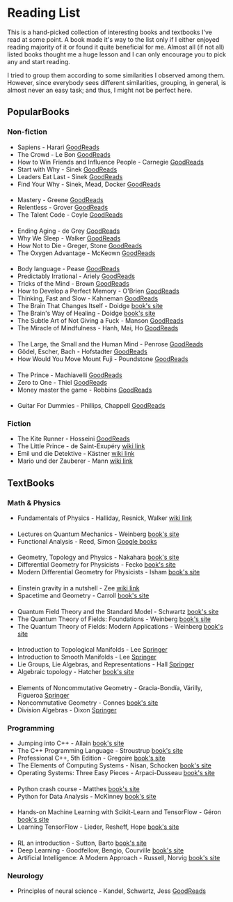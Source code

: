 # Reading List

This is a hand-picked collection of interesting books and textbooks I've read at some point. A book made it's way to the list only if I either enjoyed reading majority of it or found it quite beneficial for me. Almost all (if not all) listed books thought me a huge lesson and I can only encourage you to pick any and start reading.

I tried to group them according to some similarities I observed among them. However, since everybody sees different similarities, grouping, in general, is almost never an easy task; and thus, I might not be perfect here.

## PopularBooks

### Non-fiction

* Sapiens - Harari [GoodReads](https://www.goodreads.com/book/show/23692271-sapiens)
* The Crowd - Le Bon [GoodReads](https://www.goodreads.com/uk/book/show/36579209-the-crowd)
* How to Win Friends and Influence People - Carnegie [GoodReads](https://www.goodreads.com/book/show/4865.How_to_Win_Friends_and_Influence_People)
* Start with Why - Sinek [GoodReads](https://www.goodreads.com/book/show/7108725-start-with-why)
* Leaders Eat Last - Sinek [GoodReads](https://www.goodreads.com/book/show/16144853-leaders-eat-last)
* Find Your Why - Sinek, Mead, Docker [GoodReads](https://www.goodreads.com/book/show/29496432-find-your-why)

####

* Mastery - Greene [GoodReads](https://www.goodreads.com/book/show/13589182-mastery)
* Relentless - Grover [GoodReads](https://www.goodreads.com/book/show/17354208-relentless)
* The Talent Code  - Coyle [GoodReads](https://www.goodreads.com/book/show/5771014-the-talent-code)

####

* Ending Aging - de Grey [GoodReads](https://www.goodreads.com/book/show/519781.Ending_Aging)
* Why We Sleep - Walker [GoodReads](https://www.goodreads.com/book/show/34466963-why-we-sleep)
* How Not to Die - Greger, Stone [GoodReads](https://www.goodreads.com/book/show/25663961-how-not-to-die)
* The Oxygen Advantage - McKeown [GoodReads](https://www.goodreads.com/book/show/26533127-the-oxygen-advantage)

####

* Body language - Pease [GoodReads](https://www.goodreads.com/book/show/262731.The_Definitive_Book_of_Body_Language)
* Predictably Irrational - Ariely [GoodReads](https://www.goodreads.com/book/show/8668400-a-taste-of-irrationality)
* Tricks of the Mind - Brown [GoodReads](https://www.goodreads.com/book/show/945683.Tricks_of_the_Mind)
* How to Develop a Perfect Memory - O'Brien [GoodReads](https://www.goodreads.com/book/show/2691332-how-to-develop-a-perfect-memory)
* Thinking, Fast and Slow - Kahneman [GoodReads](https://www.goodreads.com/book/show/11468377-thinking-fast-and-slow)
* The Brain That Changes Itself - Doidge [book's site](http://www.normandoidge.com/?page_id=1259)
* The Brain's Way of Healing - Doidge [book's site](http://www.normandoidge.com/?page_id=1042)
* The Subtle Art of Not Giving a Fuck - Manson [GoodReads](https://www.goodreads.com/book/show/28257707-the-subtle-art-of-not-giving-a-f-ck)
* The Miracle of Mindfulness - Hanh,  Mai, Ho [GoodReads](https://www.goodreads.com/book/show/95747.The_Miracle_of_Mindfulness)

####

* The Large, the Small and the Human Mind - Penrose [GoodReads](https://www.goodreads.com/book/show/187101.The_Large_the_Small_and_the_Human_Mind)
* Gödel, Escher, Bach - Hofstadter [GoodReads](https://www.goodreads.com/book/show/24113.G_del_Escher_Bach)
* How Would You Move Mount Fuji - Poundstone [GoodReads](https://www.goodreads.com/book/show/205266.How_Would_You_Move_Mount_Fuji)

####

* The Prince - Machiavelli [GoodReads](https://www.goodreads.com/book/show/28862.The_Prince)
* Zero to One - Thiel [GoodReads](https://www.goodreads.com/book/show/18050143-zero-to-one)
* Money master the game - Robbins [GoodReads](https://www.goodreads.com/book/show/23014006-money-master-the-game)

####

* Guitar For Dummies - Phillips, Chappell [GoodReads](https://www.goodreads.com/book/show/299491.Guitar_For_Dummies)


### Fiction

* The Kite Runner - Hosseini [GoodReads](https://www.goodreads.com/book/show/77203.The_Kite_Runner)
* The Little Prince - de Saint-Exupéry [wiki link](https://en.wikipedia.org/wiki/The_Little_Prince)
* Emil und die Detektive - Kästner [wiki link](https://en.wikipedia.org/wiki/Emil_and_the_Detectives)
* Mario und der Zauberer - Mann [wiki link](https://en.wikipedia.org/wiki/Mario_and_the_Magician)

## TextBooks

### Math & Physics

* Fundamentals of Physics - Halliday, Resnick, Walker [wiki link](https://en.wikipedia.org/wiki/Fundamentals_of_Physics)

####

* Lectures on Quantum Mechanics - Weinberg [book's site](https://www.cambridge.org/core/books/lectures-on-quantum-mechanics/F739B9577D2473995024FA5E9ABA9B6C)
* Functional Analysis - Reed, Simon [Google books](https://books.google.de/books?id=rpFTTjxOYpsC)

####

* Geometry, Topology and Physics - Nakahara [book's site](https://www.crcpress.com/Geometry-Topology-and-Physics-Second-Edition/Nakahara/p/book/9780750306065)
* Differential Geometry for Physicists - Fecko [book's site](http://sophia.dtp.fmph.uniba.sk/~fecko/book.html)
* Modern Differential Geometry for Physicists  - Isham [book's site](https://www.worldscientific.com/worldscibooks/10.1142/3867)

####

* Einstein gravity in a nutshell - Zee [wiki link](https://en.wikipedia.org/wiki/Einstein_Gravity_in_a_Nutshell)
* Spacetime and Geometry - Carroll [book's site](https://www.preposterousuniverse.com/spacetimeandgeometry/)

####

* Quantum Field Theory and the Standard Model - Schwartz [book's site](https://schwartzqft.fas.harvard.edu/)
* The Quantum Theory of Fields: Foundations - Weinberg [book's site](https://www.cambridge.org/core/books/quantum-theory-of-fields/22986119910BF6A2EFE42684801A3BDF)
* The Quantum Theory of Fields: Modern Applications - Weinberg [book's site](https://www.cambridge.org/core/books/quantum-theory-of-fields/0E0C89894938BE38EE0BCCDB1BC857E5)

####

* Introduction to Topological Manifolds - Lee [Springer](http://www.springer.com/book/9781441979391)
* Introduction to Smooth Manifolds - Lee [Springer](http://www.springer.com/book/9781441999818)
* Lie Groups, Lie Algebras, and Representations - Hall [Springer](http://www.springer.com/book/9783319134666)
* Algebraic topology - Hatcher [book's site](https://www.math.cornell.edu/~hatcher/AT/ATpage.html)

####

* Elements of Noncommutative Geometry - Gracia-Bondía, Várilly, Figueroa [Springer](http://www.springer.com/book/9780817641245)
* Noncommutative Geometry - Connes [book's site](http://www.alainconnes.org/en/downloads.php)
* Division Algebras - Dixon [Springer](http://www.springer.com/de/book/9780792328902)


### Programming

* Jumping into C++ - Allain [book's site](https://www.cprogramming.com/c++book/)
* The C++ Programming Language - Stroustrup [book's site](http://www.stroustrup.com/4th.html)
* Professional C++, 5th Edition - Gregoire [book's site](https://www.wiley.com/en-us/Professional+C%2B%2B%2C+5th+Edition-p-9781119695455)
* The Elements of Computing Systems - Nisan, Schocken [book's site](https://www.nand2tetris.org)
* Operating Systems: Three Easy Pieces - Arpaci-Dusseau [book's site](http://pages.cs.wisc.edu/~remzi/OSTEP)

####

* Python crash course - Matthes [book's site](https://nostarch.com/pythoncrashcourse)
* Python for Data Analysis - McKinney [book's site](http://wesmckinney.com/pages/book.html)

####

* Hands-on Machine Learning with Scikit-Learn and TensorFlow - Géron [book's site](http://shop.oreilly.com/product/0636920052289.do)
* Learning TensorFlow - Lieder, Resheff, Hope [book's site](http://shop.oreilly.com/product/0636920063698.do)

####

* RL an introduction - Sutton, Barto [book's site](http://incompleteideas.net/book/the-book-2nd.html)
* Deep Learning - Goodfellow, Bengio, Courville [book's site](http://www.deeplearningbook.org)
* Artificial Intelligence: A Modern Approach - Russell, Norvig [book's site](http://aima.cs.berkeley.edu)


### Neurology

* Principles of neural science - Kandel, Schwartz, Jess [GoodReads](https://en.wikipedia.org/wiki/Principles_of_Neural_Science)

